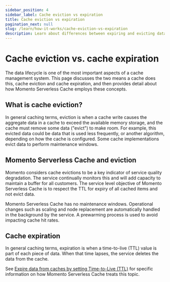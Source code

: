 ```yaml
---
sidebar_position: 4
sidebar_label: Cache eviction vs expiration
title: Cache eviction vs expiration
pagination_next: null
slug: /learn/how-it-works/cache-eviction-vs-expiration
description: Learn about differences between expiring and evicting data from a cache and how these terms relate to Momento Serverless cache
---
```


# Cache eviction vs. cache expiration
The data lifecycle is one of the most important aspects of a cache management system. This page discusses the two means a cache does this, cache eviction and cache expiration, and then provides detail about how Momento Serverless Cache employs these concepts.

## What is cache eviction?
In general caching terms, eviction is when a cache write causes the aggregate data in a cache to exceed the available memory storage, and the cache must remove some data ("evict") to make room. For example, this evicted data could be data that is used less frequently, or another algorithm, depending on how the cache is configured. Some cache implementations evict data to perform maintenance windows.

## Momento Serverless Cache and eviction
Momento considers cache evictions to be a key indicator of service quality degradation. The service continually monitors this and will add capacity to maintain a buffer for all customers. The service level objective of Momento Serverless Cache is to respect the TTL for expiry of all cached items and not evict data.

Momento Serverless Cache has no maintenance windows. Operational changes such as scaling and node replacement are automatically handled in the background by the service. A prewarming process is used to avoid impacting cache hit rates. 

## Cache expiration
In general caching terms, expiration is when a time-to-live (TTL) value is part of each piece of data. When that time lapses, the service deletes the data from the cache.

See [Expire data from caches by setting Time-to-Live (TTL)](./expire-data-with-ttl) for specific information on how Momento Serverless Cache treats this topic.